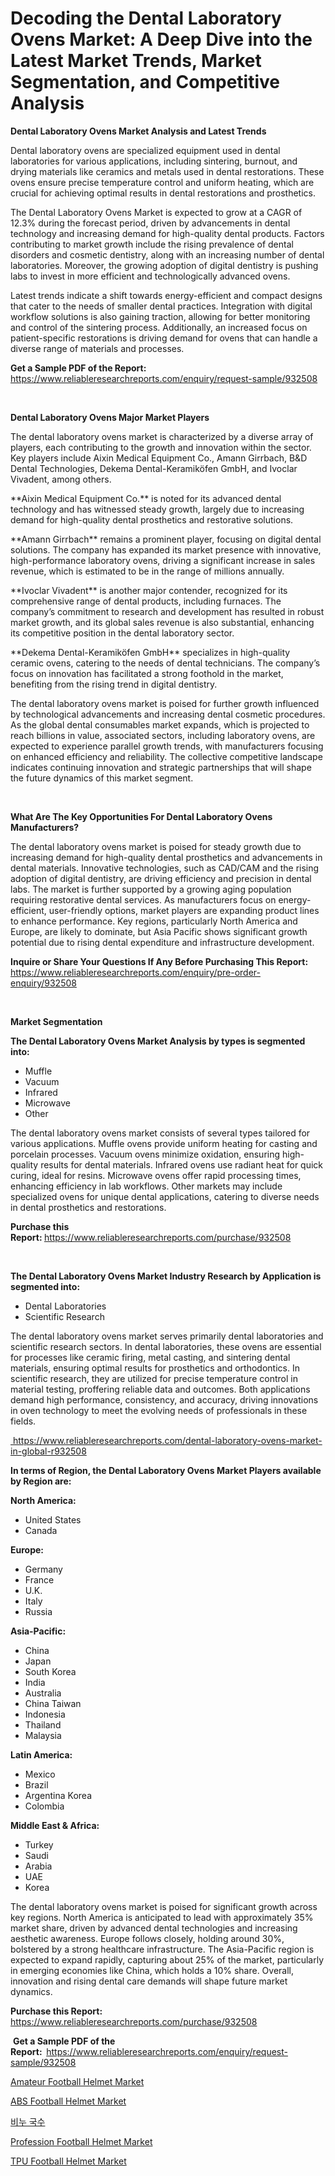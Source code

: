 <p><h1>Decoding the Dental Laboratory Ovens Market: A Deep Dive into the Latest Market Trends, Market Segmentation, and Competitive Analysis</h1></p><p><strong>Dental Laboratory Ovens Market Analysis and Latest Trends</strong></p>
<p><p>Dental laboratory ovens are specialized equipment used in dental laboratories for various applications, including sintering, burnout, and drying materials like ceramics and metals used in dental restorations. These ovens ensure precise temperature control and uniform heating, which are crucial for achieving optimal results in dental restorations and prosthetics.</p><p>The Dental Laboratory Ovens Market is expected to grow at a CAGR of 12.3% during the forecast period, driven by advancements in dental technology and increasing demand for high-quality dental products. Factors contributing to market growth include the rising prevalence of dental disorders and cosmetic dentistry, along with an increasing number of dental laboratories. Moreover, the growing adoption of digital dentistry is pushing labs to invest in more efficient and technologically advanced ovens.</p><p>Latest trends indicate a shift towards energy-efficient and compact designs that cater to the needs of smaller dental practices. Integration with digital workflow solutions is also gaining traction, allowing for better monitoring and control of the sintering process. Additionally, an increased focus on patient-specific restorations is driving demand for ovens that can handle a diverse range of materials and processes.</p></p>
<p><strong>Get a Sample PDF of the Report:&nbsp;</strong> <a href="https://www.reliableresearchreports.com/enquiry/request-sample/932508?utm_campaign=40&utm_medium=2&utm_source=Github&utm_content=ia&utm_term=21032025&utm_id=dental-laboratory-ovens">https://www.reliableresearchreports.com/enquiry/request-sample/932508</a></p>
<p>&nbsp;</p>
<p><strong>Dental Laboratory Ovens Major Market Players</strong></p>
<p><p>The dental laboratory ovens market is characterized by a diverse array of players, each contributing to the growth and innovation within the sector. Key players include Aixin Medical Equipment Co., Amann Girrbach, B&D Dental Technologies, Dekema Dental-Keramiköfen GmbH, and Ivoclar Vivadent, among others.</p><p>**Aixin Medical Equipment Co.** is noted for its advanced dental technology and has witnessed steady growth, largely due to increasing demand for high-quality dental prosthetics and restorative solutions.</p><p>**Amann Girrbach** remains a prominent player, focusing on digital dental solutions. The company has expanded its market presence with innovative, high-performance laboratory ovens, driving a significant increase in sales revenue, which is estimated to be in the range of millions annually.</p><p>**Ivoclar Vivadent** is another major contender, recognized for its comprehensive range of dental products, including furnaces. The company’s commitment to research and development has resulted in robust market growth, and its global sales revenue is also substantial, enhancing its competitive position in the dental laboratory sector.</p><p>**Dekema Dental-Keramiköfen GmbH** specializes in high-quality ceramic ovens, catering to the needs of dental technicians. The company’s focus on innovation has facilitated a strong foothold in the market, benefiting from the rising trend in digital dentistry.</p><p>The dental laboratory ovens market is poised for further growth influenced by technological advancements and increasing dental cosmetic procedures. As the global dental consumables market expands, which is projected to reach billions in value, associated sectors, including laboratory ovens, are expected to experience parallel growth trends, with manufacturers focusing on enhanced efficiency and reliability. The collective competitive landscape indicates continuing innovation and strategic partnerships that will shape the future dynamics of this market segment.</p></p>
<p>&nbsp;</p>
<p><strong>What Are The Key Opportunities For Dental Laboratory Ovens Manufacturers?</strong></p>
<p><p>The dental laboratory ovens market is poised for steady growth due to increasing demand for high-quality dental prosthetics and advancements in dental materials. Innovative technologies, such as CAD/CAM and the rising adoption of digital dentistry, are driving efficiency and precision in dental labs. The market is further supported by a growing aging population requiring restorative dental services. As manufacturers focus on energy-efficient, user-friendly options, market players are expanding product lines to enhance performance. Key regions, particularly North America and Europe, are likely to dominate, but Asia Pacific shows significant growth potential due to rising dental expenditure and infrastructure development.</p></p>
<p><strong>Inquire or Share Your Questions If Any Before Purchasing This Report:</strong> <a href="https://www.reliableresearchreports.com/enquiry/pre-order-enquiry/932508?utm_campaign=40&utm_medium=2&utm_source=Github&utm_content=ia&utm_term=21032025&utm_id=dental-laboratory-ovens">https://www.reliableresearchreports.com/enquiry/pre-order-enquiry/932508</a></p>
<p>&nbsp;</p>
<p><strong>Market Segmentation</strong></p>
<p><strong>The Dental Laboratory Ovens Market Analysis by types is segmented into:</strong></p>
<p><ul><li>Muffle</li><li>Vacuum</li><li>Infrared</li><li>Microwave</li><li>Other</li></ul></p>
<p><p>The dental laboratory ovens market consists of several types tailored for various applications. Muffle ovens provide uniform heating for casting and porcelain processes. Vacuum ovens minimize oxidation, ensuring high-quality results for dental materials. Infrared ovens use radiant heat for quick curing, ideal for resins. Microwave ovens offer rapid processing times, enhancing efficiency in lab workflows. Other markets may include specialized ovens for unique dental applications, catering to diverse needs in dental prosthetics and restorations.</p></p>
<p><strong>Purchase this Report:&nbsp;</strong><a href="https://www.reliableresearchreports.com/purchase/932508?utm_campaign=40&utm_medium=2&utm_source=Github&utm_content=ia&utm_term=21032025&utm_id=dental-laboratory-ovens">https://www.reliableresearchreports.com/purchase/932508</a></p>
<p>&nbsp;</p>
<p><strong>The Dental Laboratory Ovens Market Industry Research by Application is segmented into:</strong></p>
<p><ul><li>Dental Laboratories</li><li>Scientific Research</li></ul></p>
<p><p>The dental laboratory ovens market serves primarily dental laboratories and scientific research sectors. In dental laboratories, these ovens are essential for processes like ceramic firing, metal casting, and sintering dental materials, ensuring optimal results for prosthetics and orthodontics. In scientific research, they are utilized for precise temperature control in material testing, proffering reliable data and outcomes. Both applications demand high performance, consistency, and accuracy, driving innovations in oven technology to meet the evolving needs of professionals in these fields.</p></p>
<p><a href="https://www.reliableresearchreports.com/dental-laboratory-ovens-market-in-global-r932508?utm_campaign=40&utm_medium=2&utm_source=Github&utm_content=ia&utm_term=21032025&utm_id=dental-laboratory-ovens">&nbsp;https://www.reliableresearchreports.com/dental-laboratory-ovens-market-in-global-r932508</a></p>
<p><strong>In terms of Region, the Dental Laboratory Ovens Market Players available by Region are:</strong></p>
<p>
    <p> <strong> North America: </strong>
        <ul>
            <li>United States</li>
            <li>Canada</li>
        </ul>
        </p> 
    <p> <strong> Europe: </strong>
        <ul>
            <li>Germany</li>
            <li>France</li>
            <li>U.K.</li>
            <li>Italy</li>
            <li>Russia</li>
        </ul>
        </p> 
    <p> <strong> Asia-Pacific: </strong>
        <ul>
            <li>China</li>
            <li>Japan</li>
            <li>South Korea</li>
            <li>India</li>
            <li>Australia</li>
            <li>China Taiwan</li>
            <li>Indonesia</li>
            <li>Thailand</li>
            <li>Malaysia</li>
        </ul>
        </p> 
    <p> <strong> Latin America: </strong>
        <ul>
            <li>Mexico</li>
            <li>Brazil</li>
            <li>Argentina Korea</li>
            <li>Colombia</li>
        </ul>
        </p> 
    <p> <strong> Middle East & Africa: </strong>
        <ul>
            <li>Turkey</li>
            <li>Saudi</li>
            <li>Arabia</li>
            <li>UAE</li>
            <li>Korea</li>
        </ul>
    </p>
    </p>
<p><p>The dental laboratory ovens market is poised for significant growth across key regions. North America is anticipated to lead with approximately 35% market share, driven by advanced dental technologies and increasing aesthetic awareness. Europe follows closely, holding around 30%, bolstered by a strong healthcare infrastructure. The Asia-Pacific region is expected to expand rapidly, capturing about 25% of the market, particularly in emerging economies like China, which holds a 10% share. Overall, innovation and rising dental care demands will shape future market dynamics.</p></p>
<p><strong>Purchase this Report: </strong><a href="https://www.reliableresearchreports.com/purchase/932508?utm_campaign=40&utm_medium=2&utm_source=Github&utm_content=ia&utm_term=21032025&utm_id=dental-laboratory-ovens">https://www.reliableresearchreports.com/purchase/932508</a></p>
<p>&nbsp;<strong>Get a Sample PDF of the Report:&nbsp;&nbsp;</strong><a href="https://www.reliableresearchreports.com/enquiry/request-sample/932508?utm_campaign=40&utm_medium=2&utm_source=Github&utm_content=ia&utm_term=21032025&utm_id=dental-laboratory-ovens">https://www.reliableresearchreports.com/enquiry/request-sample/932508</a></p>
<p><strong></strong></p>
<p><p><a href="https://github.com/muoioconzej8/Market-Research-Report-List-1/blob/main/amateur-football-helmet-market.md?utm_campaign=40&utm_medium=2&utm_source=Github&utm_content=ia&utm_term=21032025&utm_id=dental-laboratory-ovens">Amateur Football Helmet Market</a></p><p><a href="https://github.com/obajimlaweh59/Market-Research-Report-List-1/blob/main/abs-football-helmet-market.md?utm_campaign=40&utm_medium=2&utm_source=Github&utm_content=ia&utm_term=21032025&utm_id=dental-laboratory-ovens">ABS Football Helmet Market</a></p><p><a href="https://github.com/sougarounis/Market-Research-Report-List-7/blob/main/166571448155.md?utm_campaign=40&utm_medium=2&utm_source=Github&utm_content=ia&utm_term=21032025&utm_id=dental-laboratory-ovens">비누 국수</a></p><p><a href="https://github.com/rvadencho/Market-Research-Report-List-1/blob/main/profession-football-helmet-market.md?utm_campaign=40&utm_medium=2&utm_source=Github&utm_content=ia&utm_term=21032025&utm_id=dental-laboratory-ovens">Profession Football Helmet Market</a></p><p><a href="https://github.com/cordaysamaya/Market-Research-Report-List-1/blob/main/tpu-football-helmet-market.md?utm_campaign=40&utm_medium=2&utm_source=Github&utm_content=ia&utm_term=21032025&utm_id=dental-laboratory-ovens">TPU Football Helmet Market</a></p></p>